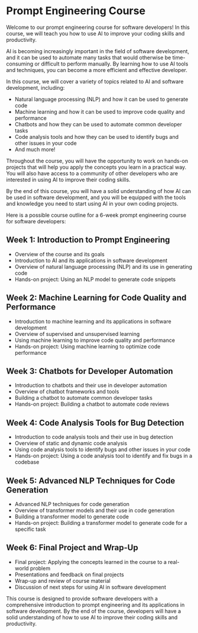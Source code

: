 # Prompt Engineering Course

Welcome to our prompt engineering course for software developers! In this course, we will teach you how to use AI to improve your coding skills and productivity.

AI is becoming increasingly important in the field of software development, and it can be used to automate many tasks that would otherwise be time-consuming or difficult to perform manually. By learning how to use AI tools and techniques, you can become a more efficient and effective developer.

In this course, we will cover a variety of topics related to AI and software development, including:

- Natural language processing (NLP) and how it can be used to generate code
- Machine learning and how it can be used to improve code quality and performance
- Chatbots and how they can be used to automate common developer tasks
- Code analysis tools and how they can be used to identify bugs and other issues in your code
- And much more!

Throughout the course, you will have the opportunity to work on hands-on projects that will help you apply the concepts you learn in a practical way. You will also have access to a community of other developers who are interested in using AI to improve their coding skills.

By the end of this course, you will have a solid understanding of how AI can be used in software development, and you will be equipped with the tools and knowledge you need to start using AI in your own coding projects.

Here is a possible course outline for a 6-week prompt engineering course for software developers:

## Week 1: Introduction to Prompt Engineering

- Overview of the course and its goals
- Introduction to AI and its applications in software development
- Overview of natural language processing (NLP) and its use in generating code
- Hands-on project: Using an NLP model to generate code snippets

## Week 2: Machine Learning for Code Quality and Performance

- Introduction to machine learning and its applications in software development
- Overview of supervised and unsupervised learning
- Using machine learning to improve code quality and performance
- Hands-on project: Using machine learning to optimize code performance

## Week 3: Chatbots for Developer Automation

- Introduction to chatbots and their use in developer automation
- Overview of chatbot frameworks and tools
- Building a chatbot to automate common developer tasks
- Hands-on project: Building a chatbot to automate code reviews

## Week 4: Code Analysis Tools for Bug Detection

- Introduction to code analysis tools and their use in bug detection
- Overview of static and dynamic code analysis
- Using code analysis tools to identify bugs and other issues in your code
- Hands-on project: Using a code analysis tool to identify and fix bugs in a codebase

## Week 5: Advanced NLP Techniques for Code Generation

- Advanced NLP techniques for code generation
- Overview of transformer models and their use in code generation
- Building a transformer model to generate code
- Hands-on project: Building a transformer model to generate code for a specific task

## Week 6: Final Project and Wrap-Up

- Final project: Applying the concepts learned in the course to a real-world problem
- Presentations and feedback on final projects
- Wrap-up and review of course material
- Discussion of next steps for using AI in software development

This course is designed to provide software developers with a comprehensive introduction to prompt engineering and its applications in software development. By the end of the course, developers will have a solid understanding of how to use AI to improve their coding skills and productivity.